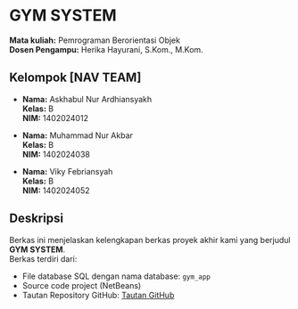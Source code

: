 # GYM SYSTEM

**Mata kuliah:** Pemrograman Berorientasi Objek  
**Dosen Pengampu:** Herika Hayurani, S.Kom., M.Kom.

## Kelompok [NAV TEAM]

- **Nama:** Askhabul Nur Ardhiansyakh  
  **Kelas:** B  
  **NIM:** 1402024012

- **Nama:** Muhammad Nur Akbar  
  **Kelas:** B  
  **NIM:** 1402024038

- **Nama:** Viky Febriansyah  
  **Kelas:** B  
  **NIM:** 1402024052

## Deskripsi

Berkas ini menjelaskan kelengkapan berkas proyek akhir kami yang berjudul **GYM SYSTEM**.  
Berkas terdiri dari:

- File database SQL dengan nama database: `gym_app`  
- Source code project (NetBeans)  
- Tautan Repository GitHub: [Tautan GitHub](https://github.com/ardhiansyakh/Gym)
